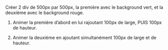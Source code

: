 Créer 2 div de 500px par 500px, la première avec le background vert, et la deuxième avec le background rouge.

1. Animer la première d’abord en lui rajoutant 100px de large, PUIS 100px de hauteur.

2. Animer la deuxième en ajoutant simultanément 100px de large et de hauteur.